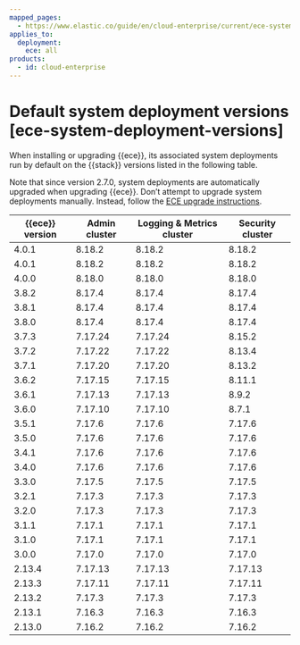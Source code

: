 ```yaml
---
mapped_pages:
  - https://www.elastic.co/guide/en/cloud-enterprise/current/ece-system-deployment-versions.html
applies_to:
  deployment:
    ece: all
products:
  - id: cloud-enterprise
---
```


# Default system deployment versions [ece-system-deployment-versions]

When installing or upgrading {{ece}}, its associated system deployments run by default on the {{stack}} versions listed in the following table.

Note that since version 2.7.0, system deployments are automatically upgraded when upgrading {{ece}}. Don’t attempt to upgrade system deployments manually. Instead, follow the [ECE upgrade instructions](../../upgrade/orchestrator/upgrade-cloud-enterprise.md).

| {{ece}} version | Admin cluster | Logging & Metrics cluster | Security cluster |
| --- | --- | --- | --- |
| 4.0.1 | 8.18.2 | 8.18.2 | 8.18.2 |
| 4.0.1 | 8.18.2 | 8.18.2 | 8.18.2 |
| 4.0.0 | 8.18.0 | 8.18.0 | 8.18.0 |
| 3.8.2 | 8.17.4 | 8.17.4 | 8.17.4 |
| 3.8.1 | 8.17.4 | 8.17.4 | 8.17.4 |
| 3.8.0 | 8.17.4 | 8.17.4 | 8.17.4 |
| 3.7.3 | 7.17.24 | 7.17.24 | 8.15.2 |
| 3.7.2 | 7.17.22 | 7.17.22 | 8.13.4 |
| 3.7.1 | 7.17.20 | 7.17.20 | 8.13.2 |
| 3.6.2 | 7.17.15 | 7.17.15 | 8.11.1 |
| 3.6.1 | 7.17.13 | 7.17.13 | 8.9.2 |
| 3.6.0 | 7.17.10 | 7.17.10 | 8.7.1 |
| 3.5.1 | 7.17.6 | 7.17.6 | 7.17.6 |
| 3.5.0 | 7.17.6 | 7.17.6 | 7.17.6 |
| 3.4.1 | 7.17.6 | 7.17.6 | 7.17.6 |
| 3.4.0 | 7.17.6 | 7.17.6 | 7.17.6 |
| 3.3.0 | 7.17.5 | 7.17.5 | 7.17.5 |
| 3.2.1 | 7.17.3 | 7.17.3 | 7.17.3 |
| 3.2.0 | 7.17.3 | 7.17.3 | 7.17.3 |
| 3.1.1 | 7.17.1 | 7.17.1 | 7.17.1 |
| 3.1.0 | 7.17.1 | 7.17.1 | 7.17.1 |
| 3.0.0 | 7.17.0 | 7.17.0 | 7.17.0 |
| 2.13.4 | 7.17.13 | 7.17.13 | 7.17.13 |
| 2.13.3 | 7.17.11 | 7.17.11 | 7.17.11 |
| 2.13.2 | 7.17.3 | 7.17.3 | 7.17.3 |
| 2.13.1 | 7.16.3 | 7.16.3 | 7.16.3 |
| 2.13.0 | 7.16.2 | 7.16.2 | 7.16.2 |

